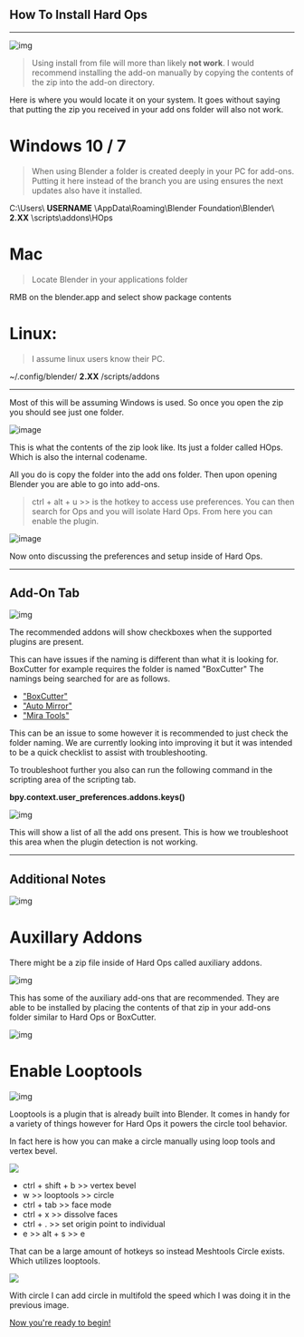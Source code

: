 ## How To Install Hard Ops
________________

![img](img\smack.gif)

> Using install from file will more than likely **not work**. I would recommend
installing the add-on manually by copying the contents of the zip into the add-on
directory.

Here is where you would locate it on your system. It goes without saying that putting the zip you received in your add ons folder will also not work.

# Windows 10 / 7
>When using Blender a folder is created deeply in your PC for add-ons. Putting it
here instead of the branch you are using ensures the next updates also have it
installed.

C:\Users\ **USERNAME** \AppData\Roaming\Blender Foundation\Blender\ **2.XX** \scripts\addons\HOps

# Mac
>Locate Blender in your applications folder

RMB on the blender.app and select show package contents

# Linux:
>I assume linux users know their PC.

~/.config/blender/ **2.XX** /scripts/addons

__________________________________

Most of this will be assuming Windows is used. So once you open the zip you should
see just one folder.

![image](img/zip_contents.png)

This is what the contents of the zip look like. Its just a folder called HOps.
Which is also the internal codename.

All you do is copy the folder into the add ons folder. Then upon opening Blender
you are able to go into add-ons.

>ctrl + alt + u >> is the hotkey to access use preferences.
You can then search for Ops and you will isolate Hard Ops. From here you can
enable the plugin.

![image](img/installandenable.gif)

Now onto discussing the preferences and setup inside of Hard Ops.

___

## Add-On Tab

![img](img\start1\ad2.png)

The recommended addons will show checkboxes when the supported plugins are present.

This can have issues if the naming is different than what it is looking for.
BoxCutter for example requires the folder is named "BoxCutter"
The namings being searched for are as follows.

- ["BoxCutter"](https://gumroad.com/l/BoxCutter/iamanoperative)
- ["Auto Mirror"](http://blenderaddonlist.blogspot.com/2014/07/addon-auto-mirror.html)
- ["Mira Tools"](http://blenderartists.org/forum/showthread.php?366107-MiraTools)

This can be an issue to some however it is recommended to just check the folder naming. We are currently looking into improving it but it was intended to be a quick checklist to assist with troubleshooting.

To troubleshoot further you also can run the following command in the scripting area of the scripting tab.

**bpy.context.user_preferences.addons.keys()**

![img](img\start1\chkadd.gif)

This will show a list of all the add ons present. This is how we troubleshoot this area when the plugin detection is not working.
___

## Additional Notes

![img](img\stab.gif)

# Auxillary Addons

There might be a zip file inside of Hard Ops called auxiliary addons.

![img](img\start1\files.png)

This has some of the auxiliary add-ons that are recommended. They are able to be installed by placing the contents of that zip in your add-ons folder similar to Hard Ops or BoxCutter.

![img](img\start1\installing_aux.gif)

# Enable Looptools

![img](img\start1\loop1.gif)

Looptools is a plugin that is already built into Blender. It comes in handy for a variety of things however for Hard Ops it powers the circle tool behavior.

In fact here is how you can make a circle manually using loop tools and vertex bevel.

![](img\start1\circlem.gif)

  - ctrl + shift + b >> vertex bevel
  - w >> looptools >> circle
  - ctrl + tab >> face mode
  - ctrl + x >> dissolve faces
  - ctrl + . >> set origin point to individual
  - e >> alt + s >> e

  That can be a large amount of hotkeys so instead Meshtools Circle exists. Which utilizes looptools.

![](img\start1\circlet.gif)

With circle I can add circle in multifold the speed which I was doing it in the previous image.

[Now you're ready to begin! ](https://www.youtube.com/playlist?list=PL0RqAjByAphGEVeGn9QdPdjk3BLJXu0ho)
